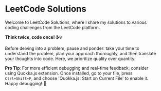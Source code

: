 # LeetCode Solutions

Welcome to LeetCode Solutions, where I share my solutions to various coding challenges from the LeetCode platform.

**Think twice, code once! ☕💡**

Before delving into a problem, pause and ponder: take your time to understand the problem, plan your approach thoroughly, and then translate your thoughts into code. Here, we prioritize quality over quantity.

**Pro Tip**: For more efficient debugging and real-time feedback, consider using Quokka.js extension. Once installed, go to your file, press `Ctrl+Shift+P`, and choose 'Quokka.js: Start on Current File' to enable it. Happy debugging! 🙌
